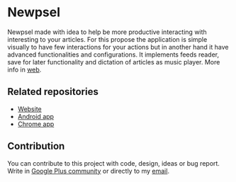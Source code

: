 Newpsel
=====

Newpsel made with idea to help be more productive interacting with interesting to your articles. For this propose the application is simple visually to have few interactions for your actions but in another hand it have advanced functionalities and configurations. It implements feeds reader, save for later functionality and dictation of articles as music player. More info in [web](https://www.newpsel.com/).

Related repositories
-------------

* [Website](https://github.com/dpcat237/Newpsel-web)
* [Android app](https://github.com/dpcat237/Newpsel-android)
* [Chrome app](https://github.com/dpcat237/Newpsel-chrome-app)

Contribution
-------------

You can contribute to this project with code, design, ideas or bug report. Write in [Google Plus community](http://paymentsuite.org) or directly to my [email](mailto:dpcat237@gmail.com).
